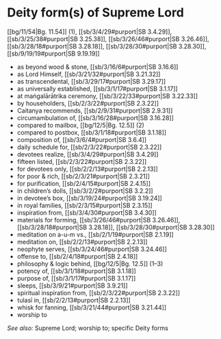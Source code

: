 # Deity form(s) of Supreme Lord

[[bg/11/54|Bg. 11.54]] (1), [[sb/3/4/29#purport|SB 3.4.29]], [[sb/3/25/38#purport|SB 3.25.38]], [[sb/3/26/46#purport|SB 3.26.46]], [[sb/3/28/18#purport|SB 3.28.18]], [[sb/3/28/30#purport|SB 3.28.30]], [[sb/9/19/19#purport|SB 9.19.19]]

* as beyond wood & stone, [[sb/3/16/6#purport|SB 3.16.6]]
* as Lord Himself, [[sb/3/21/32#purport|SB 3.21.32]]
* as transcendental, [[sb/3/29/17#purport|SB 3.29.17]]
* as universally established, [[sb/3/1/17#purport|SB 3.1.17]]
* at maṅgalārātrika ceremony, [[sb/3/22/33#purport|SB 3.22.33]]
* by householders, [[sb/2/3/22#purport|SB 2.3.22]]
* Caitanya recommends, [[sb/2/9/31#purport|SB 2.9.31]]
* circumambulation of, [[sb/3/16/28#purport|SB 3.16.28]]
* compared to mailbox, [[bg/12/5|Bg. 12.5]] (2)
* compared to postbox, [[sb/3/1/18#purport|SB 3.1.18]]
* composition of, [[sb/3/6/4#purport|SB 3.6.4]]
* daily schedule for, [[sb/2/3/22#purport|SB 2.3.22]]
* devotees realize, [[sb/3/4/29#purport|SB 3.4.29]]
* fifteen listed, [[sb/2/3/22#purport|SB 2.3.22]]
* for devotees only, [[sb/2/2/13#purport|SB 2.2.13]]
* for poor & rich, [[sb/2/3/21#purport|SB 2.3.21]]
* for purification, [[sb/2/4/15#purport|SB 2.4.15]]
* in children’s dolls, [[sb/3/2/2#purport|SB 3.2.2]]
* in devotee’s box, [[sb/3/19/24#purport|SB 3.19.24]]
* in royal families, [[sb/2/3/15#purport|SB 2.3.15]]
* inspiration from, [[sb/3/4/30#purport|SB 3.4.30]]
* materials for forming, [[sb/3/26/46#purport|SB 3.26.46]], [[sb/3/28/18#purport|SB 3.28.18]], [[sb/3/28/30#purport|SB 3.28.30]]
* meditation on a-u-m vs., [[sb/2/1/19#purport|SB 2.1.19]]
* meditation on, [[sb/2/2/13#purport|SB 2.2.13]]
* neophyte serves, [[sb/3/24/46#purport|SB 3.24.46]]
* offense to, [[sb/2/4/18#purport|SB 2.4.18]]
* philosophy & logic behind, [[bg/12/5|Bg. 12.5]] (1–3)
* potency of, [[sb/3/1/18#purport|SB 3.1.18]]
* purpose of, [[sb/3/1/17#purport|SB 3.1.17]]
* sleeps, [[sb/3/9/21#purport|SB 3.9.21]]
* spiritual inspiration from, [[sb/2/3/22#purport|SB 2.3.22]]
* tulasī in, [[sb/2/2/13#purport|SB 2.2.13]]
* whisk for fanning, [[sb/3/21/44#purport|SB 3.21.44]]
* worship to

*See also:* Supreme Lord; worship to; specific Deity forms
